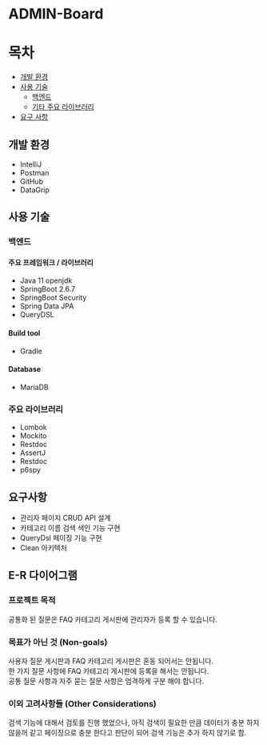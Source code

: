 # ADMIN-Board

# 목차
- [개발 환경](#개발-환경)
- [사용 기술](#사용-기술)
    * [백엔드](#백엔드)
    * [기타 주요 라이브러리](#주요-라이브러리)
- [요구 사항](#요구사항)
## 개발 환경
- IntelliJ
- Postman
- GitHub
- DataGrip

## 사용 기술
### 백엔드
#### 주요 프레임워크 / 라이브러리
- Java 11 openjdk
- SpringBoot 2.6.7
- SpringBoot Security
- Spring Data JPA
- QueryDSL

#### Build tool
- Gradle

#### Database
- MariaDB

### 주요 라이브러리
- Lombok
- Mockito
- Restdoc
- AssertJ
- Restdoc
- p6spy


## 요구사항
* 관리자 페이지 CRUD API 설계
* 카테고리 이름 검색 색인 기능 구현
* QueryDsl 페이징 기능 구현
* Clean 아키텍처


## E-R 다이어그램



### 프로젝트 목적
공통화 된 질문은 FAQ 카테고리 게시판에 관리자가 등록 할 수 있습니다.  
 

### 목표가 아닌 것 (Non-goals)
사용자 질문 게시판과 FAQ 카테고리 게시판은 혼동 되어서는 안됩니다.  
한 가지 질문 사항에 FAQ 카테고리 게시판에 등록을 해서는 안됩니다.   
공통 질문 사항과 자주 묻는 질문 사항은 엄격하게 구분 해야 합니다. 

### 이외 고려사항들 (Other Considerations)
검색 기능에 대해서 검토를 진행 했었으나, 아직 검색이 필요한 만큼 데이터가 충분 하지 않을꺼 같고 페이징으로 충분 한다고 판단이 되어 검색 기능은 추가 하지 않기로 함.
